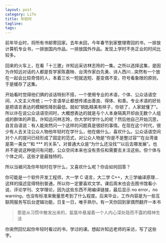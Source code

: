 ```yaml
---
layout: post
category: Life
title: 年轻时
tagline:
tags:
---
```


前年毕业时，将所有书邮寄回家。去年未回，今年春节到家整理寄回的书，一排放计算机专业书，一排放国内作品，一排放国外作品。发现上学时不务正业的时间比较多。

回来的火车上，在看「十三邀」许知远采访林志玲的一集。之所以选择这集，是因为许知远对话的人都是哲学家陈嘉映、台湾作家白先勇、诗人西川...突然有一个放在一起会比较奇怪的人，本着三长一短就选短、基变偶不变，符号看象限的原则，于是缓存了这集。

开始看时觉得他们俩的谈话特别不搭，一个使用专业的术语，个体、公众话语空间、人文主义传统；一个言语举止都想传递出善良、得体、和善。专业术语的好处是把语言表达的模糊性降到最低。就如“钥匙精美有样子，你锁了，人家就懂了”。所以许在说公众话语空间时，大概想表达的就是与个人本身隔离开却由无数个人组成的群体的声音。许知远问林志玲，你大学时学什么的呢？然后他自己开始沉思，自言自语说：有人能突然问一个这样的问题真是很好的事情。在现在这个时代，很少有人去关注公众人物他年轻时在学什么，他在做什么，喜欢什么。公众话语空间对个人的提问已经形成了固定的范式，对公众人物是“你是不是整过容”“在台湾谁是第一美女”“和 *** 的关系”。对普通大众是“为什么还没找”“以后去哪发展”。也并不是说这种提问有问题，公众空间本来也没有责任和需要去关注这些。但个体与个体之间，这些才是最独特的。

所以当被问及你年轻时在学什么，又喜欢什么呢？你会如何回答？

你可能是一个软件开发工程师，大一学 C 语言，大二学 C++，大三学编译原理...这样的描述显得特别普通，所以你一定要喜欢文学。课后周末也会去图书馆看小说、评论学刊、文学理论，因为这些东西不用编译链接，最后显示 no error，no warning，也没有标准来衡量思考到了什么程度。后来毕业，工作内容是为一些互联网服务写后台逻辑功能，日复一日，唯手熟尔。有一天你回到家偶然翻开一本书

> 那是从习惯中散发出来的，氤氲中悬凝着一个人内心深处隐而不露的精神生活

你突然回忆起你年轻时看过的书，学过的课。想起许知远老师的采访，写了这些字。